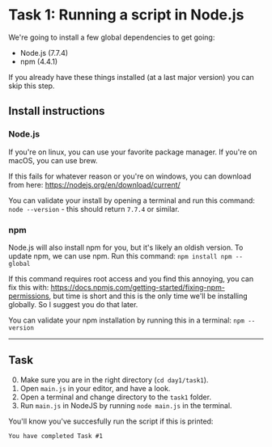 # Task 1: Running a script in Node.js

We're going to install a few global dependencies to get going:

- Node.js (7.7.4)
- npm (4.4.1)

If you already have these things installed (at a last major version) you can skip this step.

## Install instructions

### Node.js

If you're on linux, you can use your favorite package manager.
If you're on macOS, you can use brew.

If this fails for whatever reason or you're on windows, you can download from here:
https://nodejs.org/en/download/current/

You can validate your install by opening a terminal and run this command:
`node --version` - this should return `7.7.4` or similar.

### npm

Node.js will also install npm for you, but it's likely an oldish version.
To update npm, we can use npm. Run this command:
`npm install npm --global`

If this command requires root access and you find this annoying, you can fix this with:
https://docs.npmjs.com/getting-started/fixing-npm-permissions,
but time is short and this is the only time we'll be installing globally.
So I suggest you do that later.

You can validate your npm installation by running this in a terminal:
`npm --version`

---

## Task

0. Make sure you are in the right directory (`cd day1/task1`).
1. Open `main.js` in your editor, and have a look.
2. Open a terminal and change directory to the `task1` folder.
3. Run `main.js` in NodeJS by running `node main.js` in the terminal.

You'll know you've succesfully run the script if this is printed:
```
You have completed Task #1
```
